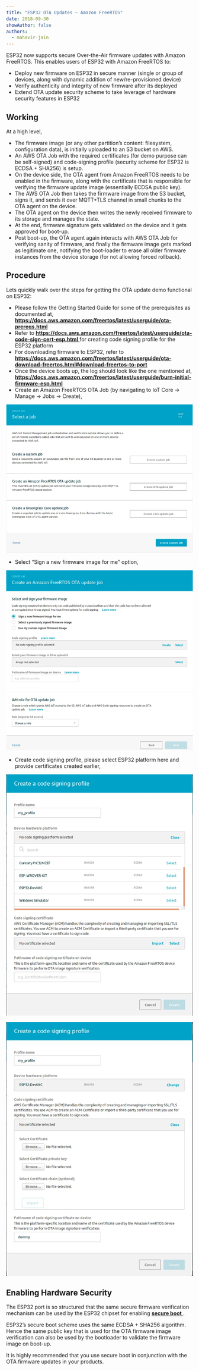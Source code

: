 ```yaml
---
title: "ESP32 OTA Updates — Amazon FreeRTOS"
date: 2018-09-30
showAuthor: false
authors: 
  - mahavir-jain
---
```

ESP32 now supports secure Over-the-Air firmware updates with Amazon FreeRTOS. This enables users of ESP32 with Amazon FreeRTOS to:

- Deploy new firmware on ESP32 in secure manner (single or group of devices, along with dynamic addition of new/re-provisioned device)
- Verify authenticity and integrity of new firmware after its deployed
- Extend OTA update security scheme to take leverage of hardware security features in ESP32

## Working

At a high level,

- The firmware image (or any other partition’s content: filesystem, configuration data), is initially uploaded to an S3 bucket on AWS.
- An AWS OTA Job with the required certificates (for demo purpose can be self-signed) and code-signing profile (security scheme for ESP32 is ECDSA + SHA256) is setup.
- On the device side, the OTA agent from Amazon FreeRTOS needs to be enabled in the firmware, along with the certificate that is responsible for verifying the firmware update image (essentially ECDSA public key).
- The AWS OTA Job then takes the firmware image from the S3 bucket, signs it, and sends it over MQTT+TLS channel in small chunks to the OTA agent on the device.
- The OTA agent on the device then writes the newly received firmware to its storage and manages the state.
- At the end, firmware signature gets validated on the device and it gets approved for boot-up.
- Post boot-up, the OTA agent again interacts with AWS OTA Job for verifying sanity of firmware, and finally the firmware image gets marked as legitimate one, notifying the boot-loader to erase all older firmware instances from the device storage (for not allowing forced rollback).

## Procedure

Lets quickly walk over the steps for getting the OTA update demo functional on ESP32:

- Please follow the Getting Started Guide for some of the prerequisites as documented at, [__https://docs.aws.amazon.com/freertos/latest/userguide/ota-prereqs.html__ ](https://docs.aws.amazon.com/freertos/latest/userguide/ota-prereqs.html)
- Refer to [__https://docs.aws.amazon.com/freertos/latest/userguide/ota-code-sign-cert-esp.html__ ](https://docs.aws.amazon.com/freertos/latest/userguide/ota-code-sign-cert-esp.html) for creating code signing profile for the ESP32 platform
- For downloading firmware to ESP32, refer to [__https://docs.aws.amazon.com/freertos/latest/userguide/ota-download-freertos.html#download-freertos-to-port__ ](https://docs.aws.amazon.com/freertos/latest/userguide/ota-download-freertos.html#download-freertos-to-port)
- Once the device boots up, the log should look like the one mentioned at, [__https://docs.aws.amazon.com/freertos/latest/userguide/burn-initial-firmware-esp.html__ ](https://docs.aws.amazon.com/freertos/latest/userguide/burn-initial-firmware-esp.html)
- Create an Amazon FreeRTOS OTA Job (by navigating to IoT Core -> Manage -> Jobs -> Create),

![](img/esp-1.webp)

- Select “Sign a new firmware image for me” option,

![](img/esp-2.webp)

- Create code signing profile, please select ESP32 platform here and provide certificates created earlier,

![](img/esp-3.webp)

![](img/esp-4.webp)

## Enabling Hardware Security

The ESP32 port is so structured that the same secure firmware verification mechanism can be used by the ESP32 chipset for enabling [__secure boot__ ](https://docs.espressif.com/projects/esp-idf/en/latest/security/secure-boot.html).

ESP32’s secure boot scheme uses the same ECDSA + SHA256 algorithm. Hence the same public key that is used for the OTA firmware image verification can also be used by the bootloader to validate the firmware image on boot-up.

It is highly recommended that you use secure boot in conjunction with the OTA firmware updates in your products.
